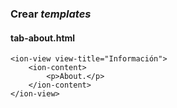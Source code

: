 ### Crear *templates*
#### tab-about.html

```
<ion-view view-title="Información">
    <ion-content>
        <p>About.</p>
    </ion-content>
</ion-view>

```
